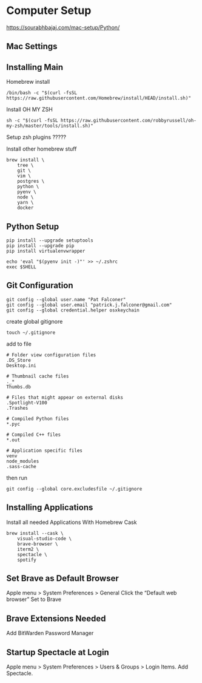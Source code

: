 # Computer Setup
https://sourabhbajaj.com/mac-setup/Python/

## Mac Settings

## Installing Main 
Homebrew install
```
/bin/bash -c "$(curl -fsSL https://raw.githubusercontent.com/Homebrew/install/HEAD/install.sh)"
```

Install OH MY ZSH
```
sh -c "$(curl -fsSL https://raw.githubusercontent.com/robbyrussell/oh-my-zsh/master/tools/install.sh)"
```
Setup zsh plugins
?????

Install other homebrew stuff
```
brew install \
    tree \
    git \
    vim \
    postgres \
    python \
    pyenv \
    node \
    yarn \
    docker 
```

## Python Setup

```
pip install --upgrade setuptools
pip install --upgrade pip
pip install virtualenvwrapper
```

```
echo 'eval "$(pyenv init -)"' >> ~/.zshrc
exec $SHELL
```

## Git Configuration
```
git config --global user.name "Pat Falconer"
git config --global user.email "patrick.j.falconer@gmail.com"
git config --global credential.helper osxkeychain
```
create global gitignore
```
touch ~/.gitignore
```

add to file
```
# Folder view configuration files
.DS_Store
Desktop.ini

# Thumbnail cache files
._*
Thumbs.db

# Files that might appear on external disks
.Spotlight-V100
.Trashes

# Compiled Python files
*.pyc

# Compiled C++ files
*.out

# Application specific files
venv
node_modules
.sass-cache
```
then run 
```
git config --global core.excludesfile ~/.gitignore
```

## Installing Applications
Install all needed Applications With Homebrew Cask

```
brew install --cask \
    visual-studio-code \
    brave-browser \
    iterm2 \
    spectacle \
    spotify
```

## Set Brave as Default Browser
Apple menu > System Preferences > General
Click the “Default web browser” Set to Brave

## Brave Extensions Needed
Add BitWarden Password Manager

## Startup Spectacle at Login
Apple menu > System Preferences > Users & Groups > Login Items. Add Spectacle.
